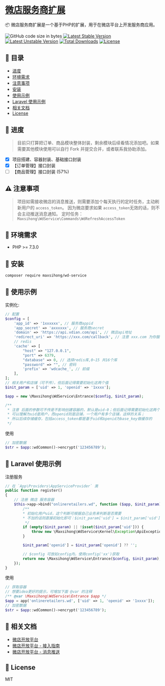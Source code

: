 <h1><a href="https://github.com/MaxSihong/wd-service">微店服务商扩展</a></h1>

📦 微店服务商扩展是一个基于PHP的扩展，用于在微店平台上开发服务商应用。

<img alt="GitHub code size in bytes" src="https://img.shields.io/github/languages/code-size/MaxSihong/wd-service"></img>
[![Latest Stable Version](https://poser.pugx.org/MaxSihong/wd-service/v/stable.svg)](https://packagist.org/packages/MaxSihong/wd-servicet)
[![Latest Unstable Version](https://poser.pugx.org/MaxSihong/wd-service/v/unstable.svg)](https://packagist.org/packages/MaxSihong/wd-service)
[![Total Downloads](https://poser.pugx.org/MaxSihong/wd-service/downloads)](https://packagist.org/packages/MaxSihong/wd-service)
[![License](https://poser.pugx.org/MaxSihong/wd-service/license)](https://packagist.org/packages/MaxSihong/wd-service)

## 📑 目录

- [进度](#-进度)
- [环境需求](#-环境需求)
- [注意事项](#-注意事项)
- [安装](#-安装)
- [使用示例](#-使用示例)
- [Laravel 使用示例](#-laravel-使用示例)
- [相关文档](#-相关文档)
- [License](#-license)

## 🚧 进度

> 目前只打算把订单、商品模块整体封装，剩余模块后续看情况添加吧。如果需要其他模块使用可以自行 Fork 并提交合并，或者联系我协助添加。

- [x] 项目搭建、容器封装、基础接口封装
- [x] 【订单管理】接口封装
- [ ] 【商品管理】接口封装 (57%)

## ⚠ 注意事项

> 项目如需接收微店的消息推送，则需要添加个每天执行的定时任务，主动刷新用户的 `access_token`。
> 因为微店要求如果 `access_token`无效的话，则不会主动推送消息通知。
> 定时任务：`Maxsihong\WdService\Commands\WdRefreshAccessToken`

## 🏃 环境需求

- PHP >= 7.3.0

## 🚀 安装

```bash
composer require maxsihong/wd-service
```

## 🙂 使用示例

实例化:
```php
// 配置
$config = [
    'app_id' => '1xxxxxx', // 服务商appid
    'app_secret' => 'axxxxxx', // 服务商secret
    'domain' => 'https://api.vdian.com/api', // 微店api地址
    'redirect_uri' => 'https://xxx.com/callback', // 注意 xxx.com 为你服务商授权的推送域名，微店有白名单限制；后面的 callback 可自定义,改地址是回调接收微店返回的code和state，后续进行调用获取token操作
    // redis
    'cache' => [
        "host" => "127.0.0.1",
        "port" => 6379,
        "database" => 0, // 选择redis库,0~15 共16个库
        "password" => "", // 密码
        'prefix' => 'wdcache_', // 前缀
    ],
];
// 相关用户和店铺（可不传），但后面记得需要初始化这两个值
$init_param = ['uid' => 1, 'openid' => '1xxxx'];

$app = new \Maxsihong\WdService\Entrance($config, $init_param);

/**
 * 注意 后面的参数可不传是不影响创建容器的，默认是uid-0；但后面记得需要初始化这两个值(`reSetUidAndOpenidAndCacheKey`)，因为缓存都是基于这两个值存储的
 * 可以理解为uid是用户，而openid则是店铺，一个用户有多个店铺，这样的关系；
 * 所以后续存储缓存，包括access_token都是基于uid和openid为base_key做缓存的
 */
```

使用
```php
// 加密数据
$str = $app::wdCommon()->encrypt('123456789');
```

## 🙂 Laravel 使用示例

注册服务
```php
// 在 `App\Providers\AppServiceProvider` 类
public function register()
{
    // 注册 微店 服务容器
    $this->app->bind("onlineretailers.wd", function ($app, $init_param) {
        /**
        * 初始化用户uid，这个判断可根据自己业务来判断是否需要
        * 不加的话则直接初始化即可：$init_param['uid'] = $init_param['uid'] ?? 0;
         */
        if (empty($init_param) || !isset($init_param['uid'])) {
            throw new \Maxsihong\WdService\Kernel\Exception\ApiException('必须要初始化用户uid');
        }

        $init_param['openid'] = $init_param['openid'] ?? '';

        // $config 可放如config内，使用config('xx')获取
        return new \Maxsihong\WdService\Entrance($config, $init_param);
    });
}
```

使用
```php
// 获取容器
// 想要idea更好的提示，可增加下面 @var 的注释
/** @var \Maxsihong\WdService\Entrance $app */
$app = app('onlineretailers.wd', ['uid' => 1, 'openid' => '1xxxx']);
// 加密数据
$str = $app::wdCommon()->encrypt('123456789');
```

## 📝 相关文档
- [微店开放平台](https://open.weidian.com/#/index)
- [微店开放平台 - 接入指南](https://open.weidian.com/#/guide/150)
- [微店开放平台 - 消息推送](https://open.weidian.com/#/guide/147)

## 🤝 License

MIT
